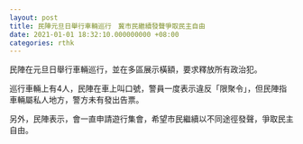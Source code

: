 ```yaml
---
layout: post
title: 民陣元旦日舉行車輛巡行　冀市民繼續發聲爭取民主自由
date: 2021-01-01 18:32:10.000000000 +08:00
categories: rthk
---
```


民陣在元旦日舉行車輛巡行，並在多區展示橫額，要求釋放所有政治犯。

巡行車輛上有4人，民陣在車上叫口號，警員一度表示違反「限聚令」，但民陣指車輛屬私人地方，警方未有發出告票。

另外，民陣表示，會一直申請遊行集會，希望市民繼續以不同途徑發聲，爭取民主自由。
